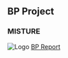 ## BP Project
### MISTURE
![Logo](https://MISTURE-GROUP10.github.io/yourLogo.png)
[BP Report](https://MISTURE-GROUP10.github.io/yourBPReport.pdf)
